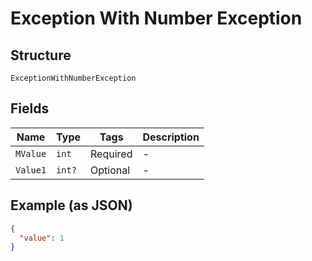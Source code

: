 
# Exception With Number Exception

## Structure

`ExceptionWithNumberException`

## Fields

| Name | Type | Tags | Description |
|  --- | --- | --- | --- |
| `MValue` | `int` | Required | - |
| `Value1` | `int?` | Optional | - |

## Example (as JSON)

```json
{
  "value": 1
}
```

